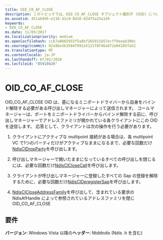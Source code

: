 ```yaml
---
title: OID_CO_AF_CLOSE
description: このトピックでは、OID_CO_AF_CLOSE オブジェクト識別子 (OID) について説明します。
ms.assetid: 451ab9d5-e118-41c9-8d16-02d75a25a1d4
keywords:
- OID_CO_AF_CLOSE
ms.date: 11/03/2017
ms.localizationpriority: medium
ms.openlocfilehash: ccb7a8665955f5a8bf265921b57ecff9eeab390c
ms.sourcegitcommit: 82a9be3b3584f991e5121f8f46a972e04185fa52
ms.translationtype: MT
ms.contentlocale: ja-JP
ms.lasthandoff: 07/02/2020
ms.locfileid: "85916626"
---
```

# <a name="oid_co_af_close"></a>OID_CO_AF_CLOSE

OID_CO_AF_CLOSE OID は、基になるミニポートドライバーから自身をバインド解除する必要がある呼び出しマネージャーによって送信されます。 コールマネージャーは、ポートをミニポートドライバーからバインド解除する前に、呼び出しマネージャーでアドレスファミリが開かれている各クライアントにこの OID を送信します。 応答として、クライアントは次の操作を行う必要があります。

1. クライアントにアクティブな multipoint 接続がある場合は、各 multipoint VC で1つのパーティだけがアクティブなままになるまで、必要な回数だけ[NdisClDropParty](https://docs.microsoft.com/windows-hardware/drivers/ddi/ndis/nf-ndis-ndiscldropparty)を呼び出します。

2. 呼び出しマネージャーで開いたままになっているすべての呼び出しを閉じるには、必要な回数だけ[NdisClCloseCall](https://docs.microsoft.com/windows-hardware/drivers/ddi/ndis/nf-ndis-ndisclclosecall)を呼び出します。

3. クライアントが呼び出しマネージャーに登録したすべての Sap の登録を解除するために、必要な回数だけ[NdisClDeregisterSap](https://docs.microsoft.com/windows-hardware/drivers/ddi/ndis/nf-ndis-ndisclderegistersap)を呼び出します。

4. [NdisClCloseAddressFamily](https://docs.microsoft.com/windows-hardware/drivers/ddi/ndis/nf-ndis-ndisclcloseaddressfamily)を呼び出して、含まれている要求の NdisAfHandle によって参照されているアドレスファミリを閉じ OID_CO_AF_CLOSE

## <a name="requirements"></a>要件

**バージョン**: Windows Vista 以降の**ヘッダー**: Ntddndis (Ndis .h を含む)

